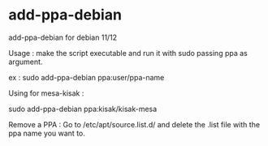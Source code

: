 # add-ppa-debian
add-ppa-debian for debian 11/12

Usage : make the script executable and run it with sudo passing ppa as argument.

ex : 
sudo add-ppa-debian ppa:user/ppa-name

Using for mesa-kisak :

sudo add-ppa-debian ppa:kisak/kisak-mesa

Remove a PPA :
Go to /etc/apt/source.list.d/ and delete the .list file with the ppa name you want to.
